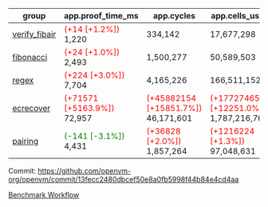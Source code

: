 | group | app.proof_time_ms | app.cycles | app.cells_used | leaf.proof_time_ms | leaf.cycles | leaf.cells_used |
| -- | -- | -- | -- | -- | -- | -- |
| [verify_fibair](https://github.com/openvm-org/openvm/blob/benchmark-results/benchmarks-pr/1642/verify_fibair-13fecc2480dbcef50e8a0fb5998f44b84e4cd4aa.md) |<span style='color: red'>(+14 [+1.2%])</span> 1,220 |  334,142 |  17,677,298 |- | - | - |
| [fibonacci](https://github.com/openvm-org/openvm/blob/benchmark-results/benchmarks-pr/1642/fibonacci-13fecc2480dbcef50e8a0fb5998f44b84e4cd4aa.md) |<span style='color: red'>(+24 [+1.0%])</span> 2,493 |  1,500,277 |  50,589,503 |- | - | - |
| [regex](https://github.com/openvm-org/openvm/blob/benchmark-results/benchmarks-pr/1642/regex-13fecc2480dbcef50e8a0fb5998f44b84e4cd4aa.md) |<span style='color: red'>(+224 [+3.0%])</span> 7,704 |  4,165,226 |  166,511,152 |- | - | - |
| [ecrecover](https://github.com/openvm-org/openvm/blob/benchmark-results/benchmarks-pr/1642/ecrecover-13fecc2480dbcef50e8a0fb5998f44b84e4cd4aa.md) |<span style='color: red'>(+71571 [+5163.9%])</span> 72,957 | <span style='color: red'>(+45882154 [+15851.7%])</span> 46,171,601 | <span style='color: red'>(+1772746577 [+12251.0%])</span> 1,787,216,763 |- | - | - |
| [pairing](https://github.com/openvm-org/openvm/blob/benchmark-results/benchmarks-pr/1642/pairing-13fecc2480dbcef50e8a0fb5998f44b84e4cd4aa.md) |<span style='color: green'>(-141 [-3.1%])</span> 4,431 | <span style='color: red'>(+36828 [+2.0%])</span> 1,857,264 | <span style='color: red'>(+1216224 [+1.3%])</span> 97,048,631 |- | - | - |


Commit: https://github.com/openvm-org/openvm/commit/13fecc2480dbcef50e8a0fb5998f44b84e4cd4aa

[Benchmark Workflow](https://github.com/openvm-org/openvm/actions/runs/15074103953)
